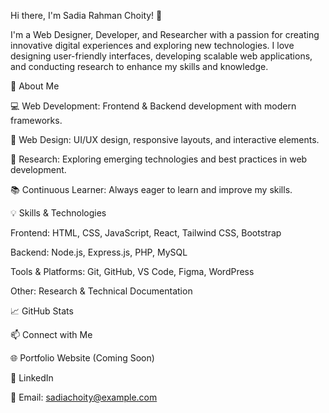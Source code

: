 Hi there, I'm Sadia Rahman Choity! 👋

I'm a Web Designer, Developer, and Researcher with a passion for creating innovative digital experiences and exploring new technologies. I love designing user-friendly interfaces, developing scalable web applications, and conducting research to enhance my skills and knowledge.

🚀 About Me

💻 Web Development: Frontend & Backend development with modern frameworks.

🎨 Web Design: UI/UX design, responsive layouts, and interactive elements.

🔬 Research: Exploring emerging technologies and best practices in web development.

📚 Continuous Learner: Always eager to learn and improve my skills.

💡 Skills & Technologies

Frontend: HTML, CSS, JavaScript, React, Tailwind CSS, Bootstrap

Backend: Node.js, Express.js, PHP, MySQL

Tools & Platforms: Git, GitHub, VS Code, Figma, WordPress

Other: Research & Technical Documentation

📈 GitHub Stats



📫 Connect with Me

🌐 Portfolio Website (Coming Soon)

💼 LinkedIn

📧 Email: sadiachoity@example.com
